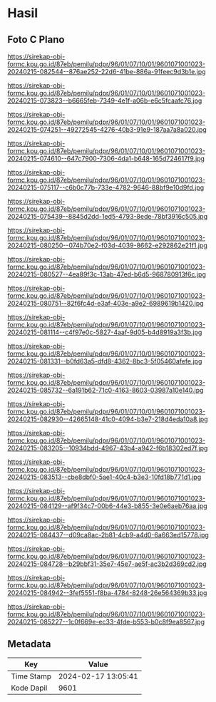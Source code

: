 # Hasil

## Foto C Plano

https://sirekap-obj-formc.kpu.go.id/87eb/pemilu/pdpr/96/01/07/10/01/9601071001023-20240215-082544--876ae252-22d6-41be-886a-91feec9d3b1e.jpg

https://sirekap-obj-formc.kpu.go.id/87eb/pemilu/pdpr/96/01/07/10/01/9601071001023-20240215-073823--b6665feb-7349-4e1f-a06b-e6c5fcaafc76.jpg

https://sirekap-obj-formc.kpu.go.id/87eb/pemilu/pdpr/96/01/07/10/01/9601071001023-20240215-074251--49272545-4276-40b3-91e9-187aa7a8a020.jpg

https://sirekap-obj-formc.kpu.go.id/87eb/pemilu/pdpr/96/01/07/10/01/9601071001023-20240215-074610--647c7900-7306-4da1-b648-165d724617f9.jpg

https://sirekap-obj-formc.kpu.go.id/87eb/pemilu/pdpr/96/01/07/10/01/9601071001023-20240215-075117--c6b0c77b-733e-4782-9646-88bf9e10d9fd.jpg

https://sirekap-obj-formc.kpu.go.id/87eb/pemilu/pdpr/96/01/07/10/01/9601071001023-20240215-075439--8845d2dd-1ed5-4793-8ede-78bf3916c505.jpg

https://sirekap-obj-formc.kpu.go.id/87eb/pemilu/pdpr/96/01/07/10/01/9601071001023-20240215-080250--074b70e2-f03d-4039-8662-e292862e21f1.jpg

https://sirekap-obj-formc.kpu.go.id/87eb/pemilu/pdpr/96/01/07/10/01/9601071001023-20240215-080527--4ea89f3c-13ab-47ed-b6d5-968780913f6c.jpg

https://sirekap-obj-formc.kpu.go.id/87eb/pemilu/pdpr/96/01/07/10/01/9601071001023-20240215-080751--82f6fc4d-e3af-403e-a9e2-6989619b1420.jpg

https://sirekap-obj-formc.kpu.go.id/87eb/pemilu/pdpr/96/01/07/10/01/9601071001023-20240215-081114--c4f97e0c-5827-4aaf-9d05-b4d8919a3f3b.jpg

https://sirekap-obj-formc.kpu.go.id/87eb/pemilu/pdpr/96/01/07/10/01/9601071001023-20240215-081331--b0fd63a5-dfd8-4362-8bc3-5f05460afefe.jpg

https://sirekap-obj-formc.kpu.go.id/87eb/pemilu/pdpr/96/01/07/10/01/9601071001023-20240215-085732--6a191b62-71c0-4163-8603-03987a10e140.jpg

https://sirekap-obj-formc.kpu.go.id/87eb/pemilu/pdpr/96/01/07/10/01/9601071001023-20240215-082930--42665148-41c0-4094-b3e7-218d4eda10a8.jpg

https://sirekap-obj-formc.kpu.go.id/87eb/pemilu/pdpr/96/01/07/10/01/9601071001023-20240215-083205--10934bdd-4967-43b4-a942-f6b18302ed7f.jpg

https://sirekap-obj-formc.kpu.go.id/87eb/pemilu/pdpr/96/01/07/10/01/9601071001023-20240215-083513--cbe8dbf0-5ae1-40c4-b3e3-10fd18b771d1.jpg

https://sirekap-obj-formc.kpu.go.id/87eb/pemilu/pdpr/96/01/07/10/01/9601071001023-20240215-084129--af9f34c7-00b6-44e3-b855-3e0e6aeb76aa.jpg

https://sirekap-obj-formc.kpu.go.id/87eb/pemilu/pdpr/96/01/07/10/01/9601071001023-20240215-084437--d09ca8ac-2b81-4cb9-a4d0-6a663ed15778.jpg

https://sirekap-obj-formc.kpu.go.id/87eb/pemilu/pdpr/96/01/07/10/01/9601071001023-20240215-084728--b29bbf31-35e7-45e7-ae5f-ac3b2d369cd2.jpg

https://sirekap-obj-formc.kpu.go.id/87eb/pemilu/pdpr/96/01/07/10/01/9601071001023-20240215-084942--3fef5551-f8ba-4784-8248-26e564369b33.jpg

https://sirekap-obj-formc.kpu.go.id/87eb/pemilu/pdpr/96/01/07/10/01/9601071001023-20240215-085227--1c0f669e-ec33-4fde-b553-b0c8f9ea8567.jpg


## Metadata

| Key        | Value               |
| ---------- | ------------------- |
| Time Stamp | 2024-02-17 13:05:41 |
| Kode Dapil | 9601                |



